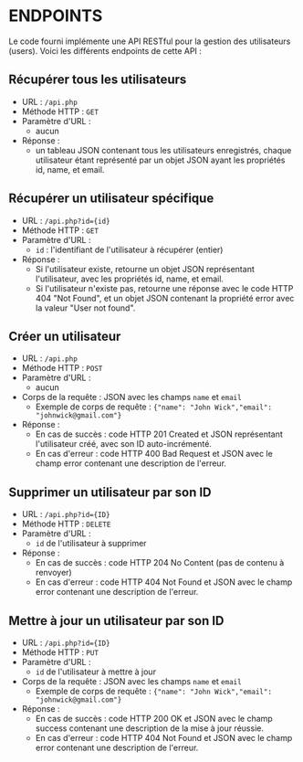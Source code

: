 # ENDPOINTS
Le code fourni implémente une API RESTful pour la gestion des utilisateurs (users). Voici les différents endpoints de cette API :
## Récupérer tous les utilisateurs
- URL : `/api.php`
- Méthode HTTP : `GET`
- Paramètre d'URL :  
    - aucun
- Réponse : 
    - un tableau JSON contenant tous les utilisateurs enregistrés, chaque utilisateur étant représenté par un objet JSON ayant les propriétés id, name, et email.
## Récupérer un utilisateur spécifique
- URL : `/api.php?id={id}`
- Méthode HTTP : `GET`
- Paramètre d'URL :
    - `id` : l'identifiant de l'utilisateur à récupérer (entier)
- Réponse : 
    - Si l'utilisateur existe, retourne un objet JSON représentant l'utilisateur, avec les propriétés id, name, et email. 
    - Si l'utilisateur n'existe pas, retourne une réponse avec le code HTTP 404 "Not Found", et un objet JSON contenant la propriété error avec la valeur "User not found".

## Créer un utilisateur
- URL : `/api.php`
- Méthode HTTP : `POST`
- Paramètre d'URL : 
    - aucun
- Corps de la requête : JSON avec les champs `name` et `email`
    - Exemple de corps de requête : `{"name": "John Wick","email": "johnwick@gmail.com"}`
- Réponse :
    - En cas de succès : code HTTP 201 Created et JSON représentant l'utilisateur créé, avec son ID auto-incrémenté.
    - En cas d'erreur : code HTTP 400 Bad Request et JSON avec le champ error contenant une description de l'erreur.

## Supprimer un utilisateur par son ID
- URL : `/api.php?id={ID}`
- Méthode HTTP : `DELETE`
- Paramètre d'URL : 
    - `id` de l'utilisateur à supprimer
- Réponse :
    - En cas de succès : code HTTP 204 No Content (pas de contenu à renvoyer)
    - En cas d'erreur : code HTTP 404 Not Found et JSON avec le champ error contenant une description de l'erreur.

## Mettre à jour un utilisateur par son ID
- URL : `/api.php?id={ID}`
- Méthode HTTP : `PUT`
- Paramètre d'URL : 
    - `id` de l'utilisateur à mettre à jour
- Corps de la requête : JSON avec les champs `name` et `email`
    - Exemple de corps de requête : `{"name": "John Wick","email": "johnwick@gmail.com"}`
- Réponse :
    - En cas de succès : code HTTP 200 OK et JSON avec le champ success contenant une description de la mise à jour réussie.
    - En cas d'erreur : code HTTP 404 Not Found et JSON avec le champ error contenant une description de l'erreur.